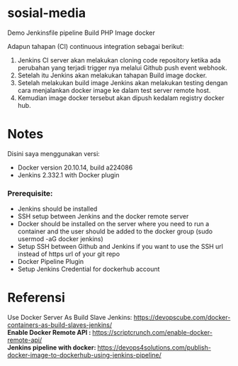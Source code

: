 # sosial-media
Demo Jenkinsfile pipeline Build PHP Image docker<br>

Adapun tahapan (CI) continuous integration sebagai berikut:<br>
1.	Jenkins CI server akan melakukan cloning code repository ketika ada perubahan yang terjadi trigger nya melalui Github push event webhook. <br>
2.	Setelah itu Jenkins akan melakukan tahapan Build image docker. <br>
3.	Setelah melakukan build image Jenkins akan melakukan testing dengan cara menjalankan docker image ke dalam test server remote host. <br>
4.	Kemudian image docker tersebut akan dipush kedalam registry docker hub. <br>

# Notes
Disini saya menggunakan versi: <br>
- Docker version 20.10.14, build a224086
- Jenkins 2.332.1 with Docker plugin

### Prerequisite:
- Jenkins should be installed
- SSH setup between Jenkins and the docker remote server
- Docker should be installed on the server where you need to run a container and the user should be added to the docker group (sudo usermod -aG docker jenkins)
- Setup SSH between Github and Jenkins if you want to use the SSH url instead of https url of your git repo
- Docker Pipeline Plugin
- Setup Jenkins Credential for dockerhub account

# Referensi
Use Docker Server As Build Slave Jenkins: https://devopscube.com/docker-containers-as-build-slaves-jenkins/ <br>
<b> Enable Docker Remote API : </b> https://scriptcrunch.com/enable-docker-remote-api/ <br>
<b> Jenkins pipeline with docker: </b> https://devops4solutions.com/publish-docker-image-to-dockerhub-using-jenkins-pipeline/
